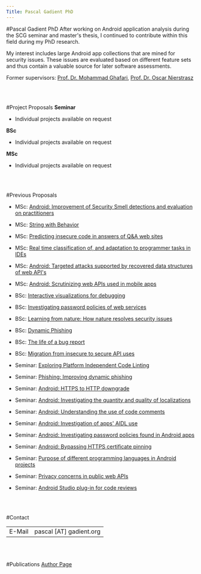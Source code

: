 ```yaml
---
Title: Pascal Gadient PhD
---
```

#Pascal Gadient PhD
After working on Android application analysis during the SCG seminar and master's thesis, I continued to contribute within this field during my PhD research.

My interest includes large Android app collections that are mined for security issues. These issues are evaluated based on different feature sets and thus contain a valuable source for later software assessments.

Former supervisors: [Prof. Dr. Mohammad Ghafari](%base_url%/staff/Mohammad-Ghafari), [Prof. Dr. Oscar Nierstrasz](%base_url%/staff/oscar)

<br /><br />

#Project Proposals
<strong>Seminar</strong>

-  Individual projects available on request

<strong>BSc</strong>

-  Individual projects available on request

<strong>MSc</strong>

-  Individual projects available on request

<br /><br />

#Previous Proposals

-  MSc: [Android: Improvement of Security Smell detections and evaluation on practitioners](%base_url%/wiki/projects/mastersbachelorsprojects/improving-security-smells)
-  MSc: [String with Behavior](%base_url%/wiki/projects/mastersbachelorsprojects/string-with-behavior)
-  MSc: [Predicting insecure code in answers of Q&A web sites](%base_url%/wiki/projects/mastersbachelorsprojects/insecure-code-qa-web-sites)
-  MSc: [Real time classification of, and adaptation to programmer tasks in IDEs](%base_url%/wiki/projects/mastersbachelorsprojects/programmer-task-adaptation)
-  MSc: [Android: Targeted attacks supported by recovered data structures of web API's](%base_url%/wiki/projects/mastersbachelorsprojects/targeted-attacks-web-apis)
-  MSc: [Android: Scrutinizing web APIs used in mobile apps](%base_url%/wiki/projects/mastersbachelorsprojects/android-web-api-scrutinization)


-  BSc: [Interactive visualizations for debugging](%base_url%/wiki/projects/mastersbachelorsprojects/interactive-visualizations-for-debugging)
-  BSc: [Investigating password policies of web services](%base_url%/wiki/projects/mastersbachelorsprojects/investigating-web-password-policies)
-  BSc: [Learning from nature: How nature resolves security issues](%base_url%/wiki/projects/mastersbachelorsprojects/learning-from-nature)
-  BSc: [Dynamic Phishing](%base_url%/wiki/projects/mastersbachelorsprojects/dynamic-phishing)
-  BSc: [The life of a bug report](%base_url%/wiki/projects/mastersbachelorsprojects/life-of-bug-report)
-  BSc: [Migration from insecure to secure API uses](%base_url%/wiki/projects/mastersbachelorsprojects/migration-to-secure-code)


-  Seminar: [Exploring Platform Independent Code Linting](%base_url%/wiki/projects/mastersbachelorsprojects/independent-code-linters)
-  Seminar: [Phishing: Improving dynamic phishing](%base_url%/wiki/projects/mastersbachelorsprojects/improvingdynamicphishing)
-  Seminar: [Android: HTTPS to HTTP downgrade](%base_url%/wiki/projects/mastersbachelorsprojects/https-downgrade)
-  Seminar: [Android: Investigating the quantity and quality of localizations](%base_url%/wiki/projects/mastersbachelorsprojects/android-localization-analysis)
-  Seminar: [Android: Understanding the use of code comments](%base_url%/wiki/projects/mastersbachelorsprojects/android-code-comments)
-  Seminar: [Android: Investigation of apps' AIDL use](%base_url%/wiki/projects/mastersbachelorsprojects/android-aidl-investigation)
-  Seminar: [Android: Investigating password policies found in Android apps](%base_url%/wiki/projects/mastersbachelorsprojects/android-password-policies)
-  Seminar: [Android: Bypassing HTTPS certificate pinning](%base_url%/wiki/projects/mastersbachelorsprojects/android-bypassing-https)
-  Seminar: [Purpose of different programming languages in Android projects](%base_url%/wiki/projects/mastersbachelorsprojects/purpose-android-languages)
-  Seminar: [Privacy concerns in public web APIs](%base_url%/wiki/projects/archive/software-security-web-interfaces)
-  Seminar: [Android Studio plug-in for code reviews](%base_url%/wiki/projects/archive/software-assessment-android-studio-plugin)

<br /><br />

#Contact

| | |
|---|---|
|E-Mail|pascal [AT] gadient.org

<br /><br />

#Publications
[Author Page](%assets_url%/scgbib/?query=gadient&filter=Year)
